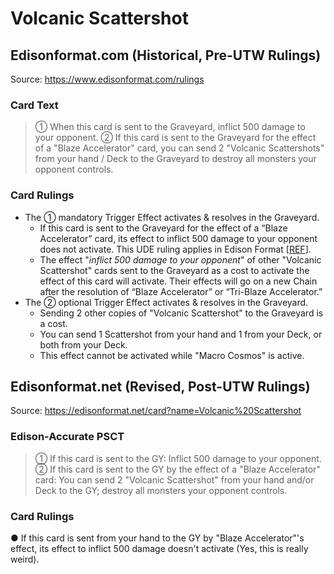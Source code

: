 # Volcanic Scattershot

## Edisonformat.com (Historical, Pre-UTW Rulings)

Source: https://www.edisonformat.com/rulings

### Card Text

> ① When this card is sent to the Graveyard, inflict 500 damage to your opponent. ② If this card is sent to the Graveyard for the effect of a "Blaze Accelerator" card, you can send 2 "Volcanic Scattershots" from your hand / Deck to the Graveyard to destroy all monsters your opponent controls.

### Card Rulings

*   The ① mandatory Trigger Effect activates & resolves in the Graveyard.
    *   If this card is sent to the Graveyard for the effect of a “Blaze Accelerator” card, its effect to inflict 500 damage to your opponent does not activate. This UDE ruling applies in Edison Format \[[REF](https://www.pojo.biz/board/showthread.php?t=899897)\].
    *   The effect "_inflict 500 damage to your opponent_" of other "Volcanic Scattershot" cards sent to the Graveyard as a cost to activate the effect of this card will activate. Their effects will go on a new Chain after the resolution of “Blaze Accelerator” or “Tri-Blaze Accelerator.”
*   The ② optional Trigger Effect activates & resolves in the Graveyard.
    *   Sending 2 other copies of "Volcanic Scattershot" to the Graveyard is a cost.
    *   You can send 1 Scattershot from your hand and 1 from your Deck, or both from your Deck.
    *   This effect cannot be activated while "Macro Cosmos" is active.

## Edisonformat.net (Revised, Post-UTW Rulings)

Source: https://edisonformat.net/card?name=Volcanic%20Scattershot

### Edison-Accurate PSCT

> ① If this card is sent to the GY: Inflict 500 damage to your opponent.
> ② If this card is sent to the GY by the effect of a "Blaze Accelerator" card:
> You can send 2 "Volcanic Scattershot" from your hand and/or Deck to the GY; destroy all monsters your opponent controls.

### Card Rulings

● If this card is sent from your hand to the GY by "Blaze Accelerator"'s effect, its effect to inflict 500 damage doesn't activate (Yes, this is really weird).
            